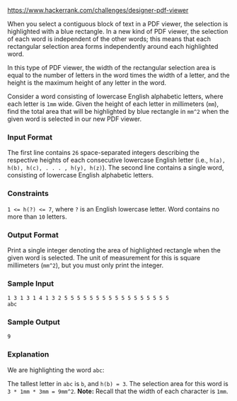 https://www.hackerrank.com/challenges/designer-pdf-viewer

When you select a contiguous block of text in a PDF viewer, the selection is highlighted with a blue rectangle. In a new kind of PDF viewer, the selection of each word is independent of the other words; this means that each rectangular selection area forms independently around each highlighted word. 

In this type of PDF viewer, the width of the rectangular selection area is equal to the number of letters in the word times the width of a letter, and the height is the maximum height of any letter in the word.

Consider a word consisting of lowercase English alphabetic letters, where each letter is `1mm` wide. Given the height of each letter in millimeters (`mm`), find the total area that will be highlighted by blue rectangle in `mm^2` when the given word is selected in our new PDF viewer.

### Input Format

The first line contains `26` space-separated integers describing the respective heights of each consecutive lowercase English letter (i.e., `h(a), h(b), h(c), . . . , h(y), h(z)`). 
The second line contains a single word, consisting of lowercase English alphabetic letters.

### Constraints

`1 <= h(?) <= 7`, where `?` is an English lowercase letter.
Word contains no more than `10` letters.
### Output Format

Print a single integer denoting the area of highlighted rectangle when the given word is selected. The unit of measurement for this is square millimeters (`mm^2`), but you must only print the integer.

### Sample Input
```
1 3 1 3 1 4 1 3 2 5 5 5 5 5 5 5 5 5 5 5 5 5 5 5 5 5
abc
```
### Sample Output
```
9
```
### Explanation

We are highlighting the word `abc`:

The tallest letter in `abc` is `b`, and `h(b) = 3`. The selection area for this word is `3 * 1mm * 3mm = 9mm^2`.
**Note:** Recall that the width of each character is `1mm`.
